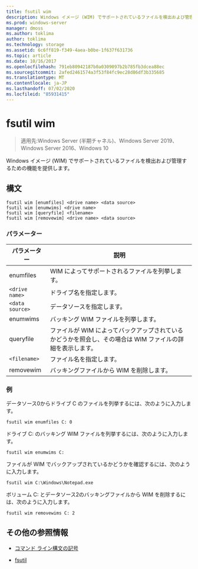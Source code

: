 ```yaml
---
title: fsutil wim
description: Windows イメージ (WIM) でサポートされているファイルを検出および管理するための機能を提供する、fsutil wim コマンドのリファレンス記事です。
ms.prod: windows-server
manager: dmoss
ms.author: toklima
author: toklima
ms.technology: storage
ms.assetid: 6c6ff819-f349-4aea-b0be-1f637f631736
ms.topic: article
ms.date: 10/16/2017
ms.openlocfilehash: 791eb80942187b0a0309097b2b785fb3dcea88ec
ms.sourcegitcommit: 2afed2461574a3f53f84fc9ec28d86df3b335685
ms.translationtype: MT
ms.contentlocale: ja-JP
ms.lasthandoff: 07/02/2020
ms.locfileid: "85931415"
---
```

# <a name="fsutil-wim"></a>fsutil wim

> 適用先:Windows Server (半期チャネル)、Windows Server 2019、Windows Server 2016、Windows 10

Windows イメージ (WIM) でサポートされているファイルを検出および管理するための機能を提供します。

## <a name="syntax"></a>構文

```
fsutil wim [enumfiles] <drive name> <data source>
fsutil wim [enumwims] <drive name>
fsutil wim [queryfile] <filename>
fsutil wim [removewim] <drive name> <data source>
```

### <a name="parameters"></a>パラメーター

| パラメーター | 説明 |
| --------- | ----------- |
| enumfiles | WIM によってサポートされるファイルを列挙します。 |
| `<drive name>` | ドライブ名を指定します。 |
| `<data source>` | データソースを指定します。 |
| enumwims | バッキング WIM ファイルを列挙します。 |
| queryfile | ファイルが WIM によってバックアップされているかどうかを照会し、その場合は WIM ファイルの詳細を表示します。 |
| `<filename>` | ファイル名を指定します。 |
| removewim | バッキングファイルから WIM を削除します。 |

### <a name="examples"></a>例

データソース0からドライブ C のファイルを列挙するには、次のように入力します。

```
fsutil wim enumfiles C: 0
```

ドライブ C: のバッキング WIM ファイルを列挙するには、次のように入力します。

```
fsutil wim enumwims C:
```

ファイルが WIM でバックアップされているかどうかを確認するには、次のように入力します。

```
fsutil wim C:\Windows\Notepad.exe
```

ボリューム C: とデータソース2のバッキングファイルから WIM を削除するには、次のように入力します。

```
fsutil wim removewims C: 2
```

## <a name="additional-references"></a>その他の参照情報

- [コマンド ライン構文の記号](command-line-syntax-key.md)

- [fsutil](fsutil.md)
